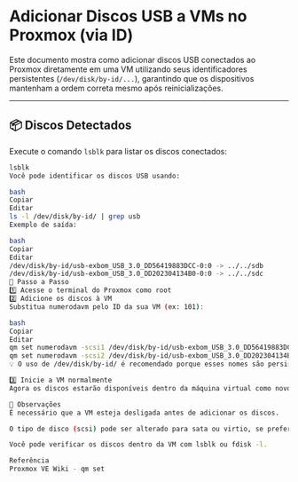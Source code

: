# Adicionar Discos USB a VMs no Proxmox (via ID)

Este documento mostra como adicionar discos USB conectados ao Proxmox diretamente em uma VM utilizando seus identificadores persistentes (`/dev/disk/by-id/...`), garantindo que os dispositivos mantenham a ordem correta mesmo após reinicializações.

---

## 📦 Discos Detectados

Execute o comando `lsblk` para listar os discos conectados:

```bash
lsblk
Você pode identificar os discos USB usando:

bash
Copiar
Editar
ls -l /dev/disk/by-id/ | grep usb
Exemplo de saída:

bash
Copiar
Editar
/dev/disk/by-id/usb-exbom_USB_3.0_DD56419883DCC-0:0 -> ../../sdb
/dev/disk/by-id/usb-exbom_USB_3.0_DD202304134B0-0:0 -> ../../sdc
🔗 Passo a Passo
1️⃣ Acesse o terminal do Proxmox como root
2️⃣ Adicione os discos à VM
Substitua numerodavm pelo ID da sua VM (ex: 101):

bash
Copiar
Editar
qm set numerodavm -scsi1 /dev/disk/by-id/usb-exbom_USB_3.0_DD56419883DCC-0:0
qm set numerodavm -scsi2 /dev/disk/by-id/usb-exbom_USB_3.0_DD202304134B0-0:0
💡 O uso de /dev/disk/by-id/ é recomendado porque esses nomes são persistentes mesmo após reboot.

3️⃣ Inicie a VM normalmente
Agora os discos estarão disponíveis dentro da máquina virtual como novos dispositivos de armazenamento.

📝 Observações
É necessário que a VM esteja desligada antes de adicionar os discos.

O tipo de disco (scsi) pode ser alterado para sata ou virtio, se preferir.

Você pode verificar os discos dentro da VM com lsblk ou fdisk -l.

Referência
Proxmox VE Wiki - qm set